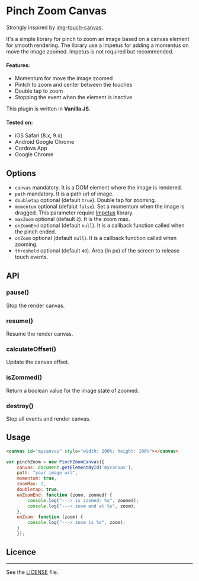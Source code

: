 # Pinch Zoom Canvas

Strongly inspired by [img-touch-canvas](https://github.com/rombdn/img-touch-canvas).

It's a simple library for pinch to zoom an image based on a canvas element for smooth rendering.
The library use a Impetus for adding a momentus on move the image zoomed. Impetus is not required but recommended.

#### Features:

- Momentum for move the image zoomed
- Pintch to zoom and center between the touches
- Double tap to zoom
- Stopping the event when the element is inactive

This plugin is written in **Vanilla JS**.


#### Tested on:

- iOS Safari (8.x, 9.x)
- Android Google Chrome
- Cordova App
- Google Chrome


## Options

- `canvas` mandatory. It is a DOM element where the image is rendered.
- `path` mandatory. It is a path url of image.
- `doubletap` optional (default `true`). Double tap for zooming.
- `momentum` optional (defalut `false`). Set a momentum when the image is dragged. This parameter require [Impetus](https://github.com/SonoIo/impetus) library.
- `maxZoom` optional (default `2`). It is the zoom max.
- `onZoomEnd` optional (default `null`). It is a callback function called when the pinch ended.
- `onZoom` optional (default `null`). It is a callback function called when zooming.
- `threshold` optional (default `40`). Area (in px) of the screen to release touch events.

## API

### pause()
Stop the render canvas.

### resume()
Resume the render canvas.

### calculateOffset()
Update the canvas offset.

### isZommed()
Return a boolean value for the image state of zoomed.

### destroy()
Stop all events and render canvas.


## Usage

```html
<canvas id="mycanvas" style="width: 100%; height: 100%"></canvas>
```

```js
var pinchZoom = new PinchZoomCanvas({
	canvas: document.getElementById('mycanvas'),
	path: "your image url",
	momentum: true,
	zoomMax: 2,
	doubletap: true,
	onZoomEnd: function (zoom, zoomed) {
		console.log("---> is zoomed: %s", zoomed);
		console.log("---> zoom end at %s", zoom);
	},
	onZoom: function (zoom) {
		console.log("---> zoom is %s", zoom);
	}
	});
```

## Licence
------------
See the [LICENSE](LICENSE.txt) file.
